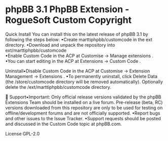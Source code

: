 # phpBB 3.1 PhpBB Extension - RogueSoft Custom Copyright


Quick Install
You can install this on the latest release of phpBB 3.1 by following the steps below:
•Create  marttiphpbb/customcode  in the  ext  directory.
•Download and unpack the repository into  ext/marttiphpbb/customcode  
•Enable  Custom Code  in the ACP at  Customise -> Manage extensions .
•You can start editing in the ACP at  Extensions  ->  Custom Code .



Uninstall•Disable  Custom Code  in the ACP at  Customise -> Extension Management -> Extensions .
•To permanently uninstall, click  Delete Data  (the  /store/customcode  directory will be removed automatically). Optionally delete the  /ext/marttiphpbb/customcode  directory.



Support•Important: Only official release versions validated by the phpBB Extensions Team should be installed on a live forum. Pre-release (beta, RC) versions downloaded from this repository are only to be used for testing on offline/development forums and are not officially supported.
•Report bugs and other issues to the Issue Tracker.
•Support requests should be posted and discussed in the Custom Code topic at phpBB.com.



License
GPL-2.0
